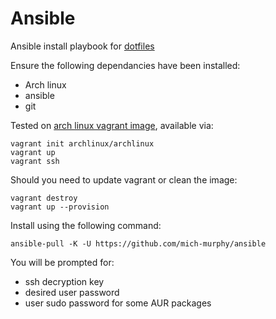 # Ansible
Ansible install playbook for [dotfiles](https://github.com/mich-murphy/.dotfiles)

Ensure the following dependancies have been installed:
- Arch linux
- ansible
- git

Tested on [arch linux vagrant image](https://archlinux.org/download/), available via:
```
vagrant init archlinux/archlinux
vagrant up
vagrant ssh
```
Should you need to update vagrant or clean the image:
```
vagrant destroy
vagrant up --provision
```

Install using the following command:
```
ansible-pull -K -U https://github.com/mich-murphy/ansible
```
You will be prompted for:
- ssh decryption key
- desired user password
- user sudo password for some AUR packages
